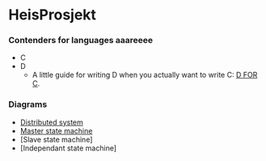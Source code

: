 # HeisProsjekt

### Contenders for languages aaareeee
* C
* D
    * A little guide for writing D when you actually want to write C: [D FOR C](http://dlang.org/ctod.html).


### Diagrams
* [Distributed system](https://www.draw.io/#G0B19Csg1EfTlwTHZhemxQSC1YUjA)
* [Master state machine](https://www.draw.io/#G0B19Csg1EfTlwMDM2NUYzbXBtcjQ)
* [Slave state machine]
* [Independant state machine]

